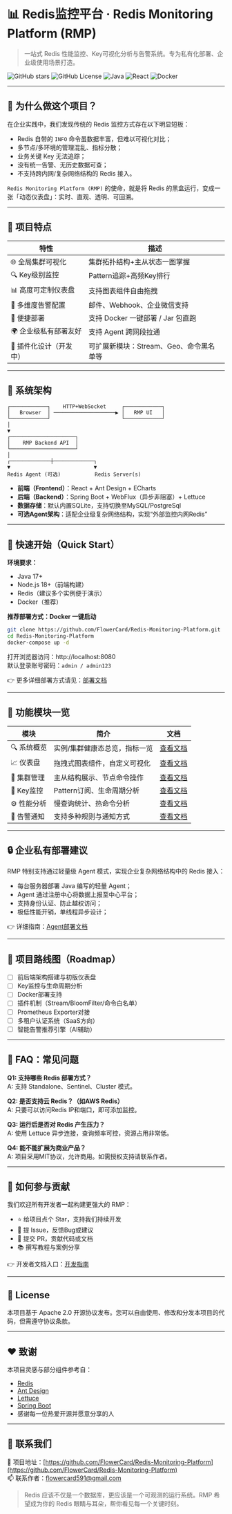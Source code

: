 # 📊 Redis监控平台 · Redis Monitoring Platform (RMP)

> 一站式 Redis 性能监控、Key可视化分析与告警系统。专为私有化部署、企业级使用场景打造。

![GitHub stars](https://img.shields.io/github/stars/FlowerCard/Redis-Monitoring-Platform?style=social)
![GitHub License](https://img.shields.io/github/license/FlowerCard/Redis-Monitoring-Platform)
![Java](https://img.shields.io/badge/backend-Java17-blue) ![React](https://img.shields.io/badge/frontend-React-green) ![Docker](https://img.shields.io/badge/deploy-Docker-orange)

---

## 🚀 为什么做这个项目？

在企业实践中，我们发现传统的 Redis 监控方式存在以下明显短板：

- Redis 自带的 `INFO` 命令虽数据丰富，但难以可视化对比；
- 多节点/多环境的管理混乱、指标分散；
- 业务关键 Key 无法追踪；
- 没有统一告警、无历史数据可查；
- 不支持跨内网/复杂网络结构的 Redis 接入。

`Redis Monitoring Platform (RMP)` 的使命，就是将 Redis 的黑盒运行，变成一张「动态仪表盘」：实时、直观、透明、可回溯。

---

## 🧩 项目特点

| 特性            | 描述                       |
|---------------|--------------------------|
| 🌐 全局集群可视化    | 集群拓扑结构+主从状态一图掌握          |
| 🔍 Key级别监控    | Pattern追踪+高频Key排行        |
| 📊 高度可定制仪表盘   | 支持图表组件自由拖拽               |
| 🔔 多维度告警配置    | 邮件、Webhook、企业微信支持        |
| 🧰 便捷部署       | 支持 Docker 一键部署 / Jar 包直跑 |
| 🌍 企业级私有部署友好  | 支持 Agent 跨网段拉通           |
| 🧱 插件化设计（开发中） | 可扩展新模块：Stream、Geo、命令黑名单等 |

---

## 📐 系统架构

```text
┌────────────┐    HTTP+WebSocket     ┌────────────┐
│   Browser  │ ────────────────────▶ │   RMP UI   │
└────────────┘                       └────────────┘
│
▼
┌─────────────────────┐
│    RMP Backend API  │
└─────────────────────┘
│
┌─────────────┼─────────────┐
▼                           ▼
Redis Agent (可选)           Redis Server(s)
```

- **前端（Frontend）**：React + Ant Design + ECharts  
- **后端（Backend）**：Spring Boot + WebFlux（异步非阻塞）+ Lettuce  
- **数据存储**：默认内置SQLite，支持切换至MySQL/PostgreSql  
- **可选Agent架构**：适配企业级复杂网络结构，实现“外部监控内网Redis”

---

## 🔧 快速开始（Quick Start）

**环境要求：**

- Java 17+
- Node.js 18+（前端构建）
- Redis（建议多个实例便于演示）
- Docker（推荐）

**推荐部署方式：Docker 一键启动**

```bash
git clone https://github.com/FlowerCard/Redis-Monitoring-Platform.git
cd Redis-Monitoring-Platform
docker-compose up -d
```

打开浏览器访问：http://localhost:8080  
默认登录账号密码：`admin / admin123`

👉 更多详细部署方式请见：[部署文档](docs/setup.md)

---

## 🧠 功能模块一览

| 模块       | 简介               | 文档                                  |
|----------|------------------|-------------------------------------|
| 🔍 系统概览  | 实例/集群健康态总览，指标一览  | [查看文档](docs/modules/overview.md)    |
| 📈 仪表盘   | 拖拽式图表组件，自定义可视化   | [查看文档](docs/modules/dashboard.md)   |
| 🧭 集群管理  | 主从结构展示、节点命令操作    | [查看文档](docs/modules/cluster.md)     |
| 🔑 Key监控 | Pattern订阅、生命周期分析 | [查看文档](docs/modules/key_monitor.md) |
| ⚙ 性能分析   | 慢查询统计、热命令分析      | [查看文档](docs/modules/performance.md) |
| 🔔 告警通知  | 支持多种规则与通知方式      | [查看文档](docs/modules/alert.md)       |

---

## 🔒 企业私有部署建议

RMP 特别支持通过轻量级 Agent 模式，实现企业复杂网络结构中的 Redis 接入：

- 每台服务器部署 Java 编写的轻量 Agent；
- Agent 通过注册中心将数据上报至中心平台；
- 支持身份认证、防止越权访问；
- 极低性能开销，单线程异步设计；

👉 详细指南：[Agent部署文档](docs/agent-guide.md)

---

## 🧭 项目路线图（Roadmap）

- [ ] 前后端架构搭建与初版仪表盘
- [ ] Key监控与生命周期分析
- [ ] Docker部署支持
- [ ] 插件机制（Stream/BloomFilter/命令白名单）
- [ ] Prometheus Exporter对接
- [ ] 多租户认证系统（SaaS方向）
- [ ] 智能告警推荐引擎（AI辅助）

---

## 💬 FAQ：常见问题

**Q1: 支持哪些 Redis 部署方式？**  
A: 支持 Standalone、Sentinel、Cluster 模式。

**Q2: 是否支持云 Redis？（如AWS Redis）**  
A: 只要可以访问Redis IP和端口，即可添加监控。

**Q3: 运行后是否对 Redis 产生压力？**  
A: 使用 Lettuce 异步连接，查询频率可控，资源占用非常低。

**Q4: 能不能扩展为商业产品？**  
A: 项目采用MIT协议，允许商用。如需授权支持请联系作者。

---

## 🤝 如何参与贡献

我们欢迎所有开发者一起构建更强大的 RMP：

- ⭐ 给项目点个 Star，支持我们持续开发
- 🐞 提 Issue，反馈Bug或建议
- 🧪 提交 PR，贡献代码或文档
- 📚 撰写教程与案例分享

👉 开发者文档入口：[开发指南](docs/developer-guide.md)

---

## 📄 License

本项目基于 Apache 2.0 开源协议发布。您可以自由使用、修改和分发本项目的代码，但需遵守协议条款。

---

## ❤️ 致谢

本项目灵感与部分组件参考自：

- [Redis](https://redis.io/)
- [Ant Design](https://ant.design/)
- [Lettuce](https://github.com/lettuce-io/lettuce-core)
- [Spring Boot](https://spring.io/projects/spring-boot)
- 感谢每一位热爱开源并愿意分享的人

---

## 📎 联系我们

📘 项目地址：[https://github.com/FlowerCard/Redis-Monitoring-Platform](https://github.com/FlowerCard/Redis-Monitoring-Platform)  
📫 联系作者：flowercard591@gmail.com

> Redis 应该不仅是一个数据库，更应该是一个可观测的运行系统。RMP 希望成为你的 Redis 眼睛与耳朵，帮你看见每一个关键时刻。